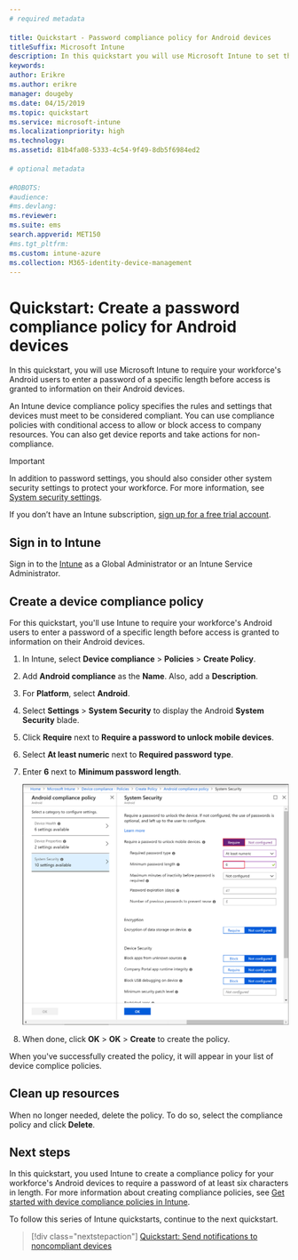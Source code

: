 ```yaml
---
# required metadata

title: Quickstart - Password compliance policy for Android devices
titleSuffix: Microsoft Intune
description: In this quickstart you will use Microsoft Intune to set the length of the password required for Android devices.
keywords:
author: Erikre
ms.author: erikre
manager: dougeby
ms.date: 04/15/2019
ms.topic: quickstart
ms.service: microsoft-intune
ms.localizationpriority: high
ms.technology:
ms.assetid: 81b4fa08-5333-4c54-9f49-8db5f6984ed2

# optional metadata

#ROBOTS:
#audience:
#ms.devlang:
ms.reviewer:
ms.suite: ems
search.appverid: MET150
#ms.tgt_pltfrm:
ms.custom: intune-azure
ms.collection: M365-identity-device-management
---
```


# Quickstart: Create a password compliance policy for Android devices

In this quickstart, you will use Microsoft Intune to require your workforce's Android users to enter a password of a specific length before access is granted to information on their Android devices. 

An Intune device compliance policy specifies the rules and settings that devices must meet to be considered compliant. You can use compliance policies with conditional access to allow or block access to company resources. You can also get device reports and take actions for non-compliance.

> [!IMPORTANT]
> In addition to password settings, you should also consider other system security settings to protect your workforce. For more information, see [System security settings](compliance-policy-create-android-for-work.md).

If you don’t have an Intune subscription, [sign up for a free trial account](free-trial-sign-up.md).

## Sign in to Intune

Sign in to the [Intune](https://aka.ms/intuneportal) as a Global Administrator or an Intune Service Administrator. 

## Create a device compliance policy

For this quickstart, you'll use Intune to require your workforce's Android users to enter a password of a specific length before access is granted to information on their Android devices.

1. In Intune, select **Device compliance** > **Policies** > **Create Policy**.
2. Add **Android compliance** as the  **Name**. Also, add a **Description**.
3. For **Platform**, select **Android**. 
4. Select **Settings** > **System Security** to display the Android **System Security** blade.
5. Click **Require** next to **Require a password to unlock mobile devices**.
6. Select **At least numeric** next to **Required password type**.
7. Enter **6** next to **Minimum password length**. 

    ![Screenshot of creating a group in Microsoft Intune](media/quickstart-set-password-length-android/quickstart-set-password-length-android-01.png)

7. When done, click **OK** > **OK** > **Create** to create the policy.

When you've successfully created the policy, it will appear in your list of device complice policies. 

## Clean up resources

When no longer needed, delete the policy. To do so, select the compliance policy and click **Delete**.

## Next steps

In this quickstart, you used Intune to create a compliance policy for your workforce's Android devices to require a password of at least six characters in length. For more information about creating compliance policies, see [Get started with device compliance policies in Intune](device-compliance-get-started.md).

To follow this series of Intune quickstarts, continue to the next quickstart.

> [!div class="nextstepaction"]
> [Quickstart: Send notifications to noncompliant devices](quickstart-send-notification.md)
